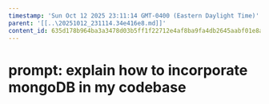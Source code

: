 ```yaml
---
timestamp: 'Sun Oct 12 2025 23:11:14 GMT-0400 (Eastern Daylight Time)'
parent: '[[..\20251012_231114.34e416e8.md]]'
content_id: 635d178b964ba3a3478d03b5ff1f22712e4af8ba9fa4db2645aabf01e8a18a17
---
```


# prompt: explain how to incorporate mongoDB in my codebase
